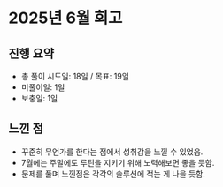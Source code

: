 # 2025년 6월 회고

## 진행 요약
- 총 풀이 시도일: 18일 / 목표: 19일
- 미풀이일: 1일
- 보충일: 1일

## 느낀 점
- 꾸준히 무언가를 한다는 점에서 성취감을 느낄 수 있었음.
- 7월에는 주말에도 루틴을 지키기 위해 노력해보면 좋을 듯함.
- 문제를 풀며 느낀점은 각각의 솔루션에 적는 게 나을 듯함.